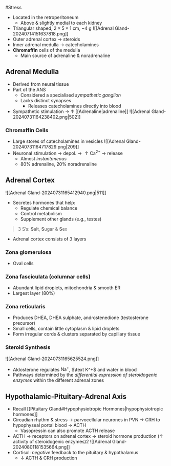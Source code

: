 #Stress

- Located in the retroperitoneum
	- Above & slightly medial to each kidney
- Triangular shaped, $2\times5\times1$ cm, ~4 g
![[Adrenal Gland-20240714151637818.png]]
- Outer adrenal cortex → steroids
- Inner adrenal medulla → catecholamines
- **Chromaffin** cells of the medulla
	- Main source of adrenaline & noradrenaline
## Adrenal Medulla
- Derived from neural tissue
- Part of the ANS
	- Considered a specialised *sympathetic ganglion*
	- Lacks distinct synapses 
		- Releases catecholamines directly into blood
- Sympathetic stimulation → $\uparrow$ [[Adrenaline|adrenaline]] 
 ![[Adrenal Gland-20240731164238402.png|502]] 
### Chromaffin Cells
- Large stores of catecholamines in vesicles
![[Adrenal Gland-20240731164717829.png|209]]
- Neuronal stimulation → depol. → $\uparrow\text{Ca}^{2+}$ → release
	- Almost *instantaneous*
	- 80% adrenaline, 20% noradrenaline
## Adrenal Cortex
![[Adrenal Gland-20240731165412940.png|511]]
- Secretes hormones that help:
	- Regulate chemical balance
	- Control metabolism
	- Supplement other glands (e.g., testes)
> 3 S’s: **S**alt, **S**ugar & **S**ex 
- Adrenal cortex consists of *3* layers 
### Zona glomerulosa
- Oval cells
### Zona fasciculata (columnar cells)
- Abundant lipid droplets, mitochondria & smooth ER
- Largest layer (80%)
### Zona reticularis
- Produces DHEA, DHEA sulphate, androstenedione (testosterone precursor)
- Small cells, contain little cytoplasm & lipid droplets
- Form irregular cords & clusters separated by capillary tissue
### Steroid Synthesis
![[Adrenal Gland-20240731165625524.png]]
- Aldosterone regulates $\text{Na}^+$, $\text K^+$ and water in blood
- Pathways determined by the *differential expression of steroidogenic enzymes* within the different adrenal zones
## Hypothalamic-Pituitary-Adrenal Axis
- Recall [[Pituitary Gland#Hypophysiotropic Hormones|hypophysiotropic hormones]]
- Circadian rhythm & stress → parvocellular neurones in PVN → CRH to hypophyseal portal blood → ACTH 
	- Vasopressin can also promote ACTH release
- ACTH → receptors on adrenal cortex → steroid hormone production ($\uparrow$ activity of steroidogenic enzymes)2
![[Adrenal Gland-20240801181535664.png]]
- Cortisol: *negative* feedback to the pituitary & hypothalamus
	- $\downarrow$ ACTH & CRH production